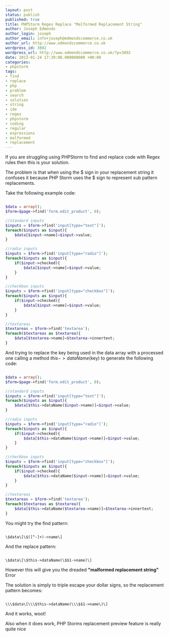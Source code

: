 ```yaml
---
layout: post
status: publish
published: true
title: PHPStorm Regex Replace "Malformed Replacement String"
author: Joseph Edmonds
author_login: joseph
author_email: info+joseph@edmondscommerce.co.uk
author_url: http://www.edmondscommerce.co.uk
wordpress_id: 3892
wordpress_url: http://www.edmondscommerce.co.uk/?p=3892
date: 2013-01-24 17:39:08.000000000 +00:00
categories:
- phpstorm
tags:
- find
- replace
- php
- problem
- search
- solution
- string
- ide
- regex
- phpstorm
- coding
- regular
- expressions
- malformed
- replacement
---
```

If you are struggling using PHPStorm to find and replace code with Regex rules then this is your solution.

The problem is that when using the $ sign in your replacement string it confuses it because PHP Storm uses the $ sign to represent sub pattern replacements.

Take the following example code:

```php

$data = array();
$form=$page->find('form.edit_product', 0);

//standard inputs
$inputs = $form->find('input[type="text"]');
foreach($inputs as $input){
    $data[$input->name]=$input->value;
}

//radio inputs
$inputs = $form->find('input[type="radio"]');
foreach($inputs as $input){
    if($input->checked){
        $data[$input->name]=$input->value;
    }
}

//checkbox inputs
$inputs = $form->find('input[type="checkbox"]');
foreach($inputs as $input){
    if($input->checked){
        $data[$input->name]=$input->value;
    }
}

//textareas
$textareas = $form->find('textarea');
foreach($textareas as $textarea){
    $data[$textarea->name]=$textarea->innertext;
}

```

And trying to replace the key being used in the data array with a processed one calling a method $this->dataName($key) to generate the following code:

```php

$data = array();
$form=$page->find('form.edit_product', 0);

//standard inputs
$inputs = $form->find('input[type="text"]');
foreach($inputs as $input){
    $data[$this->dataName($input->name)]=$input->value;
}

//radio inputs
$inputs = $form->find('input[type="radio"]');
foreach($inputs as $input){
    if($input->checked){
        $data[$this->dataName($input->name)]=$input->value;
    }
}

//checkbox inputs
$inputs = $form->find('input[type="checkbox"]');
foreach($inputs as $input){
    if($input->checked){
        $data[$this->dataName($input->name)]=$input->value;
    }
}

//textareas
$textareas = $form->find('textarea');
foreach($textareas as $textarea){
    $data[$this->dataName($textarea->name)]=$textarea->innertext;
}

```

You might try the find pattern:

```

\$data\[\$([^-]+)->name\]

```

And the replace pattern:
```

\$data\[\$this->dataName(\$$1->name)\]

```

However this will give you the dreaded <b>"malformed replacement string"</b> Error

The solution is simply to triple escape your dollar signs, so the replacement pattern becomes:

```

\\\$data\[\\\$this->dataName(\\\$$1->name\)\]

```

And it works, woot!

Also when it does work, PHP Storms replacement preview feature is really quite nice
